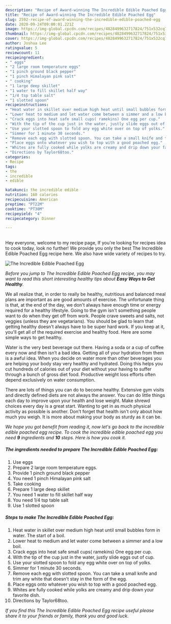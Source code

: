 ```yaml
---
description: "Recipe of Award-winning The Incredible Edible Poached Egg"
title: "Recipe of Award-winning The Incredible Edible Poached Egg"
slug: 2592-recipe-of-award-winning-the-incredible-edible-poached-egg
date: 2020-09-24T09:00:01.221Z
image: https://img-global.cpcdn.com/recipes/4828499632717824/751x532cq70/the-incredible-edible-poached-egg-recipe-main-photo.jpg
thumbnail: https://img-global.cpcdn.com/recipes/4828499632717824/751x532cq70/the-incredible-edible-poached-egg-recipe-main-photo.jpg
cover: https://img-global.cpcdn.com/recipes/4828499632717824/751x532cq70/the-incredible-edible-poached-egg-recipe-main-photo.jpg
author: Joshua Lee
ratingvalue: 5
reviewcount: 11
recipeingredient:
- " eggs"
- "2 large room temperature eggs"
- "1 pinch ground black pepper"
- "1 pinch Himalayan pink salt"
- " cooking"
- "1 large deep skillet"
- "1 water to fill skillet half way"
- "1/4 tsp table salt"
- "1 slotted spoon"
recipeinstructions:
- "Heat water in skillet over medium high heat until small bubbles form in water. The start of a boil."
- "Lower heat to medium and let water come between a simmer and a low boil."
- "Crack eggs into heat safe small cups( ramekins) One egg per cup."
- "With the tip of the cup just in the water, justly slide eggs out of cup."
- "Use your slotted spoon to fold any egg white over on top of yolks."
- "Simmer for 1 minute 30 seconds."
- "Remove each egg with slotted spoon. You can take a small knife and trim any white that doesn&#39;t stay in the form of the egg."
- "Place eggs onto whatever you wish to top with a good poached egg."
- "Whites are fully cooked while yolks are creamy and drip down your favorite dish."
- "Directions by Taylor68too."
categories:
- Recipe
tags:
- the
- incredible
- edible

katakunci: the incredible edible 
nutrition: 160 calories
recipecuisine: American
preptime: "PT22M"
cooktime: "PT30M"
recipeyield: "4"
recipecategory: Dinner

---
```

<br>
Hey everyone, welcome to my recipe page, If you're looking for recipes idea to cook today, look no further! We provide you only the best The Incredible Edible Poached Egg recipe here. We also have wide variety of recipes to try.
<br>


![The Incredible Edible Poached Egg](https://img-global.cpcdn.com/recipes/4828499632717824/751x532cq70/the-incredible-edible-poached-egg-recipe-main-photo.jpg)

<i>Before you jump to The Incredible Edible Poached Egg recipe, you may want to read this short interesting healthy tips about <strong>Easy Ways to Get Healthy</strong>.</i>

We all realize that, in order to really be healthy, nutritious and balanced meal plans are important as are good amounts of exercise. The unfortunate thing is that, at the end of the day, we don't always have enough time or energy required for a healthy lifestyle. Going to the gym isn't something people want to do when they get off from work. People crave sweets and salts, not veggies (unless they are vegetarians). You should be glad to learn that getting healthy doesn't always have to be super hard work. If you keep at it, you'll get all of the required exercise and healthy food. Here are some simple ways to get healthy.

Water is the very best beverage out there. Having a soda or a cup of coffee every now and then isn’t a bad idea. Getting all of your hydration from them is a awful idea. When you decide on water more than other beverages you are helping your body stay very healthy and hydrated. Doing this helps you cut hundreds of calories out of your diet without your having to suffer through a bunch of gross diet food. Productive weight loss efforts often depend exclusively on water consumption.

There are lots of things you can do to become healthy. Extensive gym visits and directly defined diets are not always the answer. You can do little things each day to improve upon your health and lose weight. Make shrewd choices every day is a great start. Wanting to get in as much physical activity as possible is another. Don't forget that health isn't only about how much you weigh. It is more about making your body as sturdy as it can be. 


<i>We hope you got benefit from reading it, now let's go back to the incredible edible poached egg recipe. To cook the incredible edible poached egg you need <strong>9</strong> ingredients and <strong>10</strong> steps. Here is how you cook it.
</i>

##### The ingredients needed to prepare The Incredible Edible Poached Egg:

1. Use  eggs
1. Prepare 2 large room temperature eggs.
1. Provide 1 pinch ground black pepper
1. You need 1 pinch Himalayan pink salt
1. Take  cooking
1. Prepare 1 large deep skillet
1. You need 1 water to fill skillet half way
1. You need 1/4 tsp table salt
1. Use 1 slotted spoon


##### Steps to make The Incredible Edible Poached Egg:

1. Heat water in skillet over medium high heat until small bubbles form in water. The start of a boil.
1. Lower heat to medium and let water come between a simmer and a low boil.
1. Crack eggs into heat safe small cups( ramekins) One egg per cup.
1. With the tip of the cup just in the water, justly slide eggs out of cup.
1. Use your slotted spoon to fold any egg white over on top of yolks.
1. Simmer for 1 minute 30 seconds.
1. Remove each egg with slotted spoon. You can take a small knife and trim any white that doesn&#39;t stay in the form of the egg.
1. Place eggs onto whatever you wish to top with a good poached egg.
1. Whites are fully cooked while yolks are creamy and drip down your favorite dish.
1. Directions by Taylor68too.


<i>If you find this The Incredible Edible Poached Egg recipe useful please share it to your friends or family, thank you and good luck.</i>
